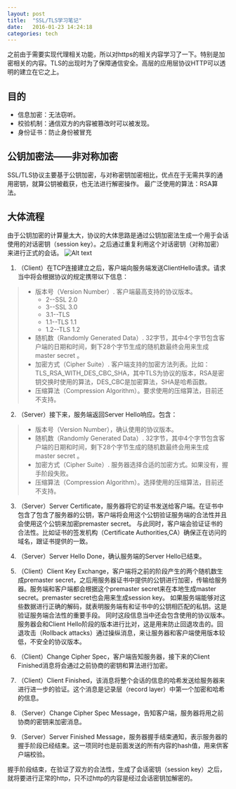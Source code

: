 ```yaml
---
layout: post
title:  "SSL/TLS学习笔记"
date:   2016-01-23 14:24:18
categories: tech
---
```


之前由于需要实现代理相关功能，所以对https的相关内容学习了一下。特别是加密相关的内容。TLS的出现时为了保障通信安全。高层的应用层协议HTTP可以透明的建立在它之上。

## 目的
- 信息加密：无法窃听。
- 校验机制：通信双方的内容被篡改时可以被发现。
- 身份证书：防止身份被冒充

## 公钥加密法——非对称加密
SSL/TLS协议主要基于公钥加密，与对称密钥加密相比，优点在于无需共享的通用密钥，就算公钥被截获，也无法进行解密操作。
最广泛使用的算法：RSA算法。

## 大体流程
由于公钥加密的计算量太大，协议的大体思路是通过公钥加密法生成一个用于会话使用的对话密钥（session key）。之后通过重复利用这个对话密钥（对称加密）来进行正式的会话。
![Alt text](https://i-technet.sec.s-msft.com/dynimg/IC196340.gif "流程示意")

1. （Client）在TCP连接建立之后，客户端向服务端发送ClientHello请求。请求当中将会根据协议的规定携带以下信息：
> - 版本号（Version Number）. 客户端最高支持的协议版本。
>	* 2--SSL 2.0
>	* 3--SSL 3.0
>	* 3.1--TLS
>	* 1.1--TLS 1.1
>	* 1.2--TLS 1.2
> - 随机数（Randomly Generated Data）. 32字节，其中4个字节包含客户端的日期和时间，剩下28个字节生成的随机数最终会用来生成 master secret 。	
> - 加密方式（Cipher Suite）. 客户端支持的加密方法列表。比如：TLS_RSA_WITH_DES_CBC_SHA，其中TLS为协议的版本，RSA是密钥交换时使用的算法，DES_CBC是加密算法，SHA是哈希函数。
> - 压缩算法（Compression Algorithm）。要求使用的压缩算法，目前还不支持。

2. （Server）接下来，服务端返回Server Hello响应。包含：
> - 版本号（Version Number），确认使用的协议版本。
> - 随机数（Randomly Generated Data）. 32字节，其中4个字节包含客户端的日期和时间，剩下28个字节生成的随机数最终会用来生成 master secret 。
> - 加密方式（Cipher Suite）. 服务器选择合适的加密方式。如果没有，握手阶段失败。
> - 压缩算法（Compression Algorithm）。选择使用的压缩算法，目前还不支持。

3. （Server）Server Certificate，服务器将它的证书发送给客户端。在证书中包含了包含了服务器的公钥，客户端将会用这个公钥验证服务端的合法性并且会使用这个公钥来加密premaster secret。
与此同时，客户端会验证证书的合法性。比如证书的签发机构（Certificate Authorities,CA）确保正在访问的域名，跟证书提供的一致。

4. （Server）Server Hello Done，确认服务端的Server Hello已结束。
5. （Client）Client Key Exchange，客户端将之前的阶段产生的两个随机数生成premaster secret，之后用服务器证书中提供的公钥进行加密，传输给服务器。服务端和客户端都会根据这个premaster secret来在本地生成master secret。premaster secret也会用来生成session key。
如果服务端能够对这些数据进行正确的解码，就表明服务端有和证书中的公钥相匹配的私钥。这是验证服务端合法性的重要手段。
同时这段信息当中还会包含使用的协议版本。服务器会和Client Hello阶段的版本进行比对，这是用来防止回退攻击的。回退攻击（Rollback attacks）通过操纵消息，来让服务器和客户端使用版本较低，不安全的协议版本。
6. （Client）Change Cipher Spec，客户端告知服务器，接下来的Client Finished消息将会通过之前协商的密钥和算法进行加密。
7. （Client）Client Finished，该消息将整个会话的信息的哈希发送给服务器来进行进一步的验证。这个消息是记录层（record layer）中第一个加密和哈希的信息。
8. （Server）Change Cipher Spec Message，告知客户端，服务器将用之前协商的密钥来加密消息。
9. （Server）Server Finished Message，服务器握手结束通知，表示服务器的握手阶段已经结束。这一项同时也是前面发送的所有内容的hash值，用来供客户端校验。

握手阶段结束，在验证了双方的合法性，生成了会话密钥（session key）之后，就将要进行正常的http，只不过http的内容是经过会话密钥加解密的。
